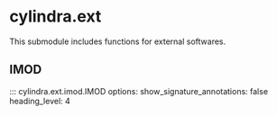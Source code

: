 # cylindra.ext

This submodule includes functions for external softwares.

## IMOD

::: cylindra.ext.imod.IMOD
    options:
        show_signature_annotations: false
        heading_level: 4

